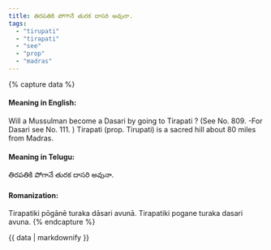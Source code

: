 ```yaml
---
title: తిరపతికి పోగానే తురక దాసరి అవునా.
tags:
  - "tirupati"
  - "tirapati"
  - "see"
  - "prop"
  - "madras"
---
```


{% capture data %}
#### Meaning in English:
Will a Mussulman become a Dasari by going to Tirapati ?
(See No. 809. -For Dasari see No. 111. )
Tirapati (prop. Tirupati) is a sacred hill about 80 miles from Madras.

#### Meaning in Telugu:
తిరపతికి పోగానే తురక దాసరి అవునా.

#### Romanization:
Tirapatiki pōgānē turaka dāsari avunā.
Tirapatiki pogane turaka dasari avuna.
{% endcapture %}

{{ data | markdownify }}

